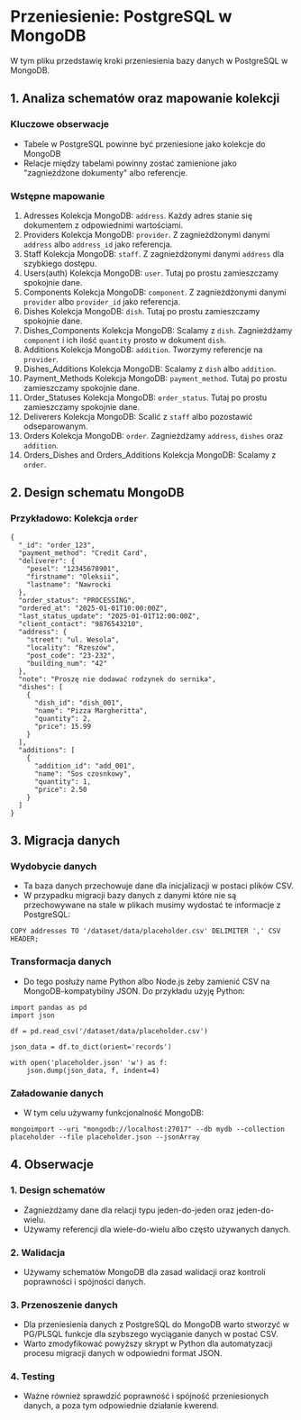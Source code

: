 ﻿# Przeniesienie: PostgreSQL w MongoDB

W tym pliku przedstawię kroki przeniesienia bazy danych w PostgreSQL w MongoDB.

## 1. Analiza schematów oraz mapowanie kolekcji
### Kluczowe obserwacje
- Tabele w PostgreSQL powinne być przeniesione jako kolekcje do MongoDB
- Relacje między tabelami powinny zostać zamienione jako "zagnieżdżone dokumenty" albo referencje.
### Wstępne mapowanie
1. Adresses
Kolekcja MongoDB: `address`.
Każdy adres stanie się dokumentem z odpowiednimi wartościami.
2. Providers
Kolekcja MongoDB: `provider`.
Z zagnieżdżonymi danymi `address` albo `address_id` jako referencja.
3. Staff
Kolekcja MongoDB: `staff`.
Z zagnieżdżonymi danymi `address` dla szybkiego dostępu.
4. Users(auth)
Kolekcja MongoDB: `user`.
Tutaj po prostu zamieszczamy spokojnie dane.
5. Components
Kolekcja MongoDB: `component`.
Z zagnieżdżonymi danymi `provider` albo `provider_id` jako referencja.
6. Dishes
Kolekcja MongoDB: `dish`.
Tutaj po prostu zamieszczamy spokojnie dane.
7. Dishes_Components
Kolekcja MongoDB: Scalamy z `dish`.
Zagnieżdżamy `component` i ich ilość `quantity` prosto w dokument `dish`. 
8. Additions
Kolekcja MongoDB: `addition`.
Tworzymy referencje na `provider`.
9. Dishes_Additions
Kolekcja MongoDB: Scalamy z `dish` albo `addition`.
10. Payment_Methods
Kolekcja MongoDB: `payment_method`.
Tutaj po prostu zamieszczamy spokojnie dane.
11. Order_Statuses
Kolekcja MongoDB: `order_status`.
Tutaj po prostu zamieszczamy spokojnie dane.
12. Deliverers
Kolekcja MongoDB: Scalić z `staff` albo pozostawić odseparowanym.
13. Orders
Kolekcja MongoDB: `order`.
Zagnieżdżamy `address`, `dishes` oraz `addition`.
14. Orders_Dishes and Orders_Additions
Kolekcja MongoDB: Scalamy z `order`. 

## 2. Design schematu MongoDB
### Przykładowo: Kolekcja `order`
```
{
  "_id": "order_123",
  "payment_method": "Credit Card",
  "deliverer": {
    "pesel": "12345678901",
    "firstname": "Oleksii",
    "lastname": "Nawrocki
  },
  "order_status": "PROCESSING",
  "ordered_at": "2025-01-01T10:00:00Z",
  "last_status_update": "2025-01-01T12:00:00Z",
  "client_contact": "9876543210",
  "address": {
    "street": "ul. Wesola",
    "locality": "Rzeszów",
    "post_code": "23-232",
    "building_num": "42"
  },
  "note": "Proszę nie dodawać rodzynek do sernika",
  "dishes": [
    {
      "dish_id": "dish_001",
      "name": "Pizza Margheritta",
      "quantity": 2,
      "price": 15.99
    }
  ],
  "additions": [
    {
      "addition_id": "add_001",
      "name": "Sos czosnkowy",
      "quantity": 1,
      "price": 2.50
    }
  ]
}
```
## 3. Migracja danych
### Wydobycie danych
- Ta baza danych przechowuje dane dla inicjalizacji w postaci plików CSV.
- W przypadku migracji bazy danych z danymi które nie są przechowywane na stale w plikach musimy wydostać te informacje z PostgreSQL:
```
COPY addresses TO '/dataset/data/placeholder.csv' DELIMITER ',' CSV HEADER;
```
### Transformacja danych
- Do tego posłuży name Python albo Node.js żeby zamienić CSV na MongoDB-kompatybilny JSON. Do przykładu użyję Python:
```
import pandas as pd
import json

df = pd.read_csv('/dataset/data/placeholder.csv')

json_data = df.to_dict(orient='records')

with open('placeholder.json' 'w') as f:
	json.dump(json_data, f, indent=4)
```
### Załadowanie danych
- W tym celu używamy funkcjonalność MongoDB:
```
mongoimport --uri "mongodb://localhost:27017" --db mydb --collection placeholder --file placeholder.json --jsonArray
```
## 4. Obserwacje
### 1. Design schematów
- Zagnieżdżamy dane dla relacji typu jeden-do-jeden oraz jeden-do-wielu.
- Używamy referencji dla wiele-do-wielu albo często używanych danych.
### 2. Walidacja
- Używamy schematów MongoDB dla zasad walidacji oraz kontroli poprawności i spójności danych.
### 3. Przenoszenie danych
- Dla przeniesienia danych z PostgreSQL do MongoDB warto stworzyć w PG/PLSQL funkcje dla szybszego wyciąganie danych w postać CSV.
- Warto zmodyfikować powyższy skrypt w Python dla automatyzacji procesu migracji danych w odpowiedni format JSON.
### 4. Testing
- Ważne również sprawdzić poprawność i spójność przeniesionych danych, a poza tym odpowiednie działanie kwerend.
